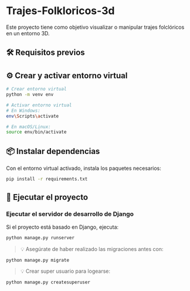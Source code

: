 # Trajes-Folkloricos-3d

Este proyecto tiene como objetivo visualizar o manipular trajes folclóricos en un entorno 3D.

## 🛠 Requisitos previos

## ⚙️ Crear y activar entorno virtual

```bash
# Crear entorno virtual
python -m venv env

# Activar entorno virtual
# En Windows:
env\Scripts\activate

# En macOS/Linux:
source env/bin/activate
```

## 📦 Instalar dependencias

Con el entorno virtual activado, instala los paquetes necesarios:

```bash
pip install -r requirements.txt
```

## 🚀 Ejecutar el proyecto



### Ejecutar el servidor de desarrollo de Django

Si el proyecto está basado en Django, ejecuta:

```bash
python manage.py runserver
```

> 💡 Asegúrate de haber realizado las migraciones antes con:

```bash
python manage.py migrate
```
> 💡 Crear super usuario para logearse:
```bash
python manage.py createsuperuser
```


